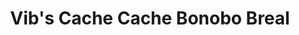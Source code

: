 ---
title: "Vib's Cache Cache Bonobo Breal"
url: /bouffere/vibs-cache-cache-bonobo-breal/
shop: vêtements
---